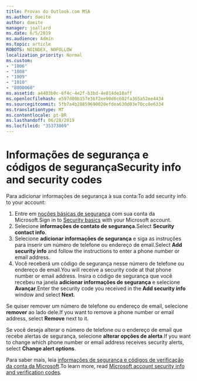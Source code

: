 ```yaml
---
title: Provas do Outlook.com MSA
ms.author: daeite
author: daeite
manager: joallard
ms.date: 6/5/2019
ms.audience: Admin
ms.topic: article
ROBOTS: NOINDEX, NOFOLLOW
localization_priority: Normal
ms.custom:
- "1006"
- "1008"
- "1009"
- "1010"
- "8000060"
ms.assetid: a4403b0c-6f4c-4e2f-b3bd-4e814de10aff
ms.openlocfilehash: e597d00b157e3bf2ee90d6c602fa365a52ee4434
ms.sourcegitcommit: 5fb7a4b28859690020efdea630d03e70cc0e6334
ms.translationtype: MT
ms.contentlocale: pt-BR
ms.lasthandoff: 06/28/2019
ms.locfileid: "35373869"
---
```

# <a name="security-info-and-security-codes"></a><span data-ttu-id="add72-102">Informações de segurança e códigos de segurança</span><span class="sxs-lookup"><span data-stu-id="add72-102">Security info and security codes</span></span>

<span data-ttu-id="add72-103">Para adicionar informações de segurança à sua conta:</span><span class="sxs-lookup"><span data-stu-id="add72-103">To add security info to your account:</span></span>

1. <span data-ttu-id="add72-104">Entre em [noções básicas de segurança](https://account.microsoft.com/security) com sua conta da Microsoft.</span><span class="sxs-lookup"><span data-stu-id="add72-104">Sign in to [Security basics](https://account.microsoft.com/security) with your Microsoft account.</span></span>
1. <span data-ttu-id="add72-105">Selecione **informações de contato de segurança**.</span><span class="sxs-lookup"><span data-stu-id="add72-105">Select **Security contact info**.</span></span>
1. <span data-ttu-id="add72-106">Selecione **adicionar informações de segurança** e siga as instruções para inserir um número de telefone ou endereço de email.</span><span class="sxs-lookup"><span data-stu-id="add72-106">Select **Add security info** and follow the instructions to enter a phone number or email address.</span></span>
1. <span data-ttu-id="add72-107">Você receberá um código de segurança nesse número de telefone ou endereço de email.</span><span class="sxs-lookup"><span data-stu-id="add72-107">You will receive a security code at that phone number or email address.</span></span> <span data-ttu-id="add72-108">Insira o código de segurança que você recebeu na janela **adicionar informações de segurança** e selecione **Avançar**.</span><span class="sxs-lookup"><span data-stu-id="add72-108">Enter the security code you received in the **Add security info** window and select **Next**.</span></span>

<span data-ttu-id="add72-109">Se quiser remover um número de telefone ou endereço de email, selecione **remover** ao lado dele.</span><span class="sxs-lookup"><span data-stu-id="add72-109">If you want to remove a phone number or email address, select **Remove** next to it.</span></span>

<span data-ttu-id="add72-110">Se você deseja alterar o número de telefone ou o endereço de email que recebe alertas de segurança, selecione **alterar opções de alerta**.</span><span class="sxs-lookup"><span data-stu-id="add72-110">If you want to change which phone number or email address receives security alerts, select **Change alert options**.</span></span>

<span data-ttu-id="add72-111">Para saber mais, leia [informações de segurança e códigos de verificação da conta da Microsoft](https://support.microsoft.com/help/12428/).</span><span class="sxs-lookup"><span data-stu-id="add72-111">To learn more, read [Microsoft account security info and verification codes](https://support.microsoft.com/help/12428/).</span></span>
